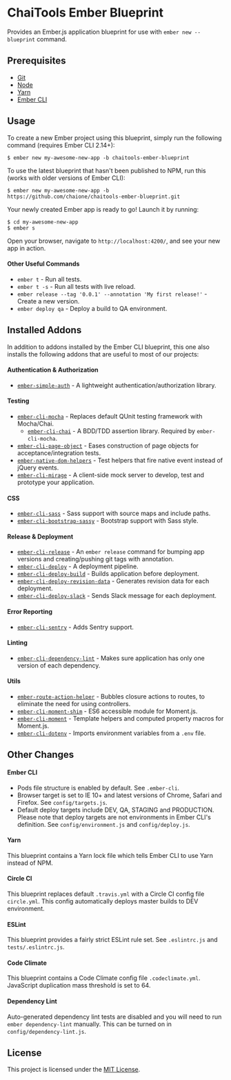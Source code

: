 # ChaiTools Ember Blueprint
Provides an Ember.js application blueprint for use with `ember new --blueprint` command.

## Prerequisites

- [Git](https://git-scm.com/)
- [Node](https://nodejs.org/)
- [Yarn](https://yarnpkg.com/)
- [Ember CLI](https://ember-cli.com/)

## Usage
To create a new Ember project using this blueprint, simply run the following command (requires Ember CLI 2.14+):

```shell
$ ember new my-awesome-new-app -b chaitools-ember-blueprint
```

To use the latest blueprint that hasn't been published to NPM, run this (works with older versions of Ember CLI):

```shell
$ ember new my-awesome-new-app -b https://github.com/chaione/chaitools-ember-blueprint.git
```

Your newly created Ember app is ready to go! Launch it by running:

```shell
$ cd my-awesome-new-app
$ ember s
```

Open your browser, navigate to `http://localhost:4200/`, and see your new app in action.

#### Other Useful Commands

- `ember t` - Run all tests.
- `ember t -s` - Run all tests with live reload.
- `ember release --tag '0.0.1' --annotation 'My first release!'` - Create a new version.
- `ember deploy qa` - Deploy a build to QA environment.

## Installed Addons

In addition to addons installed by the Ember CLI blueprint, this one also installs the following addons that are useful to most of our projects:

#### Authentication & Authorization
- [`ember-simple-auth`](https://github.com/simplabs/ember-simple-auth) - A lightweight authentication/authorization library.

#### Testing
- [`ember-cli-mocha`](https://github.com/ember-cli/ember-cli-mocha) - Replaces default QUnit testing framework with Mocha/Chai.
  - [`ember-cli-chai`](https://github.com/ember-cli/ember-cli-chai) - A BDD/TDD assertion library. Required by `ember-cli-mocha`.
- [`ember-cli-page-object`](https://github.com/san650/ember-cli-page-object/) - Eases construction of page objects for acceptance/integration tests.
- [`ember-native-dom-helpers`](https://github.com/cibernox/ember-native-dom-helpers) - Test helpers that fire native event instead of jQuery events.
- [`ember-cli-mirage`](https://github.com/samselikoff/ember-cli-mirage) - A client-side mock server to develop, test and prototype your application.

#### CSS
- [`ember-cli-sass`](https://github.com/aexmachina/ember-cli-sass) - Sass support with source maps and include paths.
- [`ember-cli-bootstrap-sassy`](https://github.com/lifegadget/ember-cli-bootstrap-sassy) - Bootstrap support with Sass style.

#### Release & Deployment
- [`ember-cli-release`](https://github.com/lytics/ember-cli-release) - An `ember release` command for bumping app versions and creating/pushing git tags with annotation.
- [`ember-cli-deploy`](https://github.com/ember-cli-deploy/ember-cli-deploy) - A deployment pipeline.
- [`ember-cli-deploy-build`](https://github.com/ember-cli-deploy/ember-cli-deploy-build) - Builds application before deployment.
- [`ember-cli-deploy-revision-data`](https://github.com/ember-cli-deploy/ember-cli-deploy-revision-data) - Generates revision data for each deployment.
- [`ember-cli-deploy-slack`](https://github.com/ember-cli-deploy/ember-cli-deploy-slack) - Sends Slack message for each deployment.

#### Error Reporting
- [`ember-cli-sentry`](https://github.com/damiencaselli/ember-cli-sentry) - Adds Sentry support.

#### Linting
- [`ember-cli-dependency-lint`](https://github.com/salsify/ember-cli-dependency-lint) - Makes sure application has only one version of each dependency.

#### Utils
- [`ember-route-action-helper`](https://github.com/DockYard/ember-route-action-helper) - Bubbles closure actions to routes, to eliminate the need for using controllers.
- [`ember-cli-moment-shim`](https://github.com/jasonmit/ember-cli-moment-shim) - ES6 accessible module for Moment.js.
- [`ember-cli-moment`](https://github.com/stefanpenner/ember-moment) - Template helpers and computed property macros for Moment.js.
- [`ember-cli-dotenv`](https://github.com/fivetanley/ember-cli-dotenv) - Imports environment variables from a `.env` file.

## Other Changes

#### Ember CLI

- Pods file structure is enabled by default. See `.ember-cli`.
- Browser target is set to IE 10+ and latest versions of Chrome, Safari and Firefox. See `config/targets.js`.
- Default deploy targets include DEV, QA, STAGING and PRODUCTION. Please note that deploy targets are not environments in Ember CLI's definition. See `config/environment.js` and `config/deploy.js`.

#### Yarn

This blueprint contains a Yarn lock file which tells Ember CLI to use Yarn instead of NPM.

#### Circle CI

This blueprint replaces default `.travis.yml` with a Circle CI config file `circle.yml`. This config automatically deploys master builds to DEV environment.

#### ESLint

This blueprint provides a fairly strict ESLint rule set. See `.eslintrc.js` and `tests/.eslintrc.js`.

#### Code Climate

This blueprint contains a Code Climate config file `.codeclimate.yml`. JavaScript duplication mass threshold is set to 64.

#### Dependency Lint

Auto-generated dependency lint tests are disabled and you will need to run `ember dependency-lint` manually. This can be turned on in `config/dependency-lint.js`.

## License

This project is licensed under the [MIT License](LICENSE).
